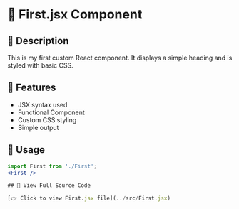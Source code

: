 # 🧩 First.jsx Component

## 📃 Description

This is my first custom React component. It displays a simple heading and is styled with basic CSS.

## 🚀 Features

- JSX syntax used
- Functional Component
- Custom CSS styling
- Simple output

## 🧠 Usage

```jsx
import First from './First';
<First />

## 📄 View Full Source Code

[👉 Click to view First.jsx file](../src/First.jsx)
